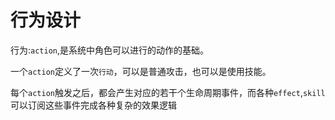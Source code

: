 # 行为设计

行为:`action`,是系统中角色可以进行的动作的基础。

一个`action`定义了一次`行动`，可以是普通攻击，也可以是使用技能。

每个`action`触发之后，都会产生对应的若干个生命周期事件，而各种`effect`,`skill`可以订阅这些事件完成各种复杂的效果逻辑